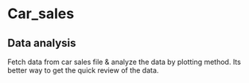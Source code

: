 # Car_sales

## Data analysis 


Fetch data from car sales file & analyze the data by plotting method. Its better way to get the quick review of the data.
